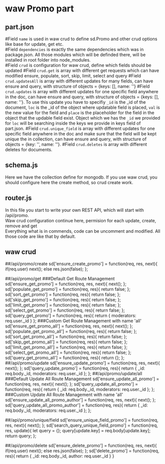 # waw Promo part

## part.json
#Field `name`
is used in waw crud to define sd.Promo and other crud options like base for update, get etc.<br>
#Field `dependencies`
is exactly the same dependencies which was in package.json. All those modules which will be definded there, will be installed in root folder into node_modules.<br>
#Field `crud` is configuration for waw crud, define which fields should be updated
#Field `crud.get`
is array with different get requests which can have modified ensure, populate, sort, skip, limit, select and query
#Field `crud.updatesAll`
is array with different updates for many fields, can have ensure and query, with structure of objects = {keys: [], name: ''}
#Field `crud.updates`
is array with different updates for one specific field anywhere in the doc, can have ensure and query, with structure of objects = {keys: [], name: ''}. To use this update you have to specifiy `_id` is the _id of the document, `loc` is the _id of the object where updatable field is placed, `val` is the new value for the field and `place` is the placeholder for the field in the object that the updable field exist. Object which we has the `_id` we provided for `loc` will be searching inside the keys we provide in keys field of part.json.
#Field `crud.unique_field`
is array with different updates for one specific field anywhere in the doc and make sure that the field will be kept unique the in collection, can have ensure and query, with structure of objects = {key: '', name: ''}.
#Field `crud.deletes`
is array with different deletes for documents.

## schema.js
Here we have the collection define for mongodb. If you use waw crud, you should configure here the create method, so crud create work.

## router.js
In this file you start to write your own REST API, which will start with /api/promo.<br>
Waw crud configuration continue here, permision for each update, create, remove and get<br>
Everything what is in commends, code can be uncomment and modified. All those code are like that by default.

## waw crud
##/api/promo/create
sd['ensure_create_promo'] = function(req, res, next){
	if(req.user) next();
	else res.json(false);
};

##/api/promo/get
###Default Get Route Management
sd['ensure_get_promo'] = function(req, res, next){
	next();
};
sd['populate_get_promo'] = function(req, res){
	return false;
};
sd['sort_get_promo'] = function(req, res){
	return false;
};
sd['skip_get_promo'] = function(req, res){
	return false;
};
sd['limit_get_promo'] = function(req, res){
	return false;
};
sd['select_get_promo'] = function(req, res){
	return false;
};
sd['query_get_promo'] = function(req, res){
	return {
		moderators: req.user._id
	}
};
###Custom Get Route Management with name 'all'
sd['ensure_get_promo_all'] = function(req, res, next){
	next();
};
sd['populate_get_promo_all'] = function(req, res){
	return false;
};
sd['sort_get_promo_all'] = function(req, res){
	return false;
};
sd['skip_get_promo_all'] = function(req, res){
	return false;
};
sd['limit_get_promo_all'] = function(req, res){
	return false;
};
sd['select_get_promo_all'] = function(req, res){
	return false;
};
sd['query_get_promo_all'] = function(req, res){
	return {};
};
##/api/promo/update
sd['ensure_update_promo'] = function(req, res, next){
	next();
};
sd['query_update_promo'] = function(req, res){
	return {
		_id: req.body._id,
		moderators: req.user._id
	};
};
##/api/promo/update/all
###Default Update All Route Management
sd['ensure_update_all_promo'] = function(req, res, next){
	next();
};
sd['query_update_all_promo'] = function(req, res){
	return {
		_id: req.body._id,
		moderators: req.user._id
	};
};
###Custom Update All Route Management with name 'all'
sd['ensure_update_all_promo_author'] = function(req, res, next){
	next();
};
sd['query_update_all_promo_author'] = function(req, res){
	return {
		_id: req.body._id,
		moderators: req.user._id
	};
};

##/api/promo/unique/field
sd['ensure_unique_field_promo'] = function(req, res, next){
	next();
};
sd['search_query_unique_field_promo'] = function(req, res, update){
	let query = {};
	query[update.key] = req.body[update.key];
	return query;
};

##/api/promo/delete
sd['ensure_delete_promo'] = function(req, res, next){
	if(req.user) next();
	else res.json(false);
};
sd['delete_promo'] = function(req, res){
	return {
		_id: req.body._id,
		author: req.user._id
	}
}